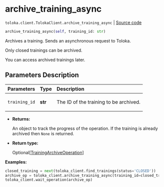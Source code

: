 # archive_training_async
`toloka.client.TolokaClient.archive_training_async` | [Source code](https://github.com/Toloka/toloka-kit/blob/v1.1.3/src/client/__init__.py#L1729)

```python
archive_training_async(self, training_id: str)
```

Archives a training. Sends an asynchronous request to Toloka.


Only closed trainings can be archived.

You can access archived trainings later.

## Parameters Description

| Parameters | Type | Description |
| :----------| :----| :-----------|
`training_id`|**str**|<p>The ID of the training to be archived.</p>

* **Returns:**

  An object to track the progress of the operation. If the training is already archived then `None` is returned.

* **Return type:**

  Optional\[[TrainingArchiveOperation](toloka.client.operations.TrainingArchiveOperation.md)\]

**Examples:**


```python
closed_training = next(toloka_client.find_trainings(status='CLOSED'))
archive_op = toloka_client.archive_training_async(training_id=closed_training.id)
toloka_client.wait_operation(archive_op)
```

